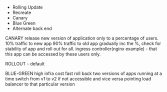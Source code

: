 - Rolling Update
- Recreate
- Canary
- Blue Green
- Alternate back end

CANARY
release new version of application only to a percentage of users.
10% traffic to new app
90% traffic to old app
gradually inc the %, check for stability of app and roll out for all.
ingress controller(nginx example) - that this app can be accessed by these users only.

ROLLOUT - default

BLUE-GREEN
high infra cost
fast roll back
two versions of apps running at a time
switch from v1 to v2 if not accessible and vice versa
pointing load balancer to that particular version


